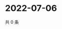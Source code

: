 # 2022-07-06

共 0 条

<!-- BEGIN WEIBO -->
<!-- 最后更新时间 Wed Jul 06 2022 05:14:53 GMT+0800 (China Standard Time) -->

<!-- END WEIBO -->
